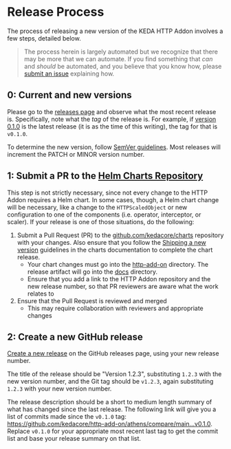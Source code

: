 # Release Process

The process of releasing a new version of the KEDA HTTP Addon involves a few steps, detailed below.

>The process herein is largely automated but we recognize that there may be more that we can automate. If you find something that _can_ and _should_ be automated, and you believe that you know how, please [submit an issue](https://github.com/kedacore/http-add-on/issues/new?assignees=&labels=needs-discussion%2Cfeature-request&template=Feature_request.md) explaining how.

## 0: Current and new versions

Please go to the [releases page](https://github.com/kedacore/http-add-on/releases) and observe what the most recent release is. Specifically, note what the _tag_ of the release is. For example, if [version 0.1.0](https://github.com/kedacore/http-add-on/releases/tag/v0.1.0) is the latest release (it is as the time of this writing), the tag for that is `v0.1.0`.

To determine the new version, follow [SemVer guidelines](https://semver.org). Most releases will increment the PATCH or MINOR version number.

## 1: Submit a PR to the [Helm Charts Repository](https://github.com/kedacore/charts)

This step is not strictly necessary, since not every change to the HTTP Addon requires a Helm chart. In some cases, though, a Helm chart change will be necessary, like a change to the `HTTPScaledObject` or new configuration to one of the components (i.e. operator, interceptor, or scaler). If your release is one of those situations, do the following:

1. Submit a Pull Request (PR) to the [github.com/kedacore/charts](https://github.com/kedacore/charts) repository with your changes. Also ensure that you follow the [Shipping a new version](https://github.com/kedacore/charts/blob/master/CONTRIBUTING.md#shipping-a-new-version) guidelines in the charts documentation to complete the chart release.
   - Your chart changes must go into the [http-add-on](https://github.com/kedacore/charts/tree/master/http-add-on) directory. The release artifact will go into the [docs](https://github.com/kedacore/charts/tree/master/docs) directory.
   - Ensure that you add a link to the HTTP Addon repository and the new release number, so that PR reviewers are aware what the work relates to
2. Ensure that the Pull Request is reviewed and merged
    - This may require collaboration with reviewers and appropriate changes

## 2: Create a new GitHub release

[Create a new release](https://github.com/kedacore/http-add-on/releases/new) on the GitHub releases page, using your new release number.

The title of the release should be "Version 1.2.3", substituting `1.2.3` with the new version number, and the Git tag should be `v1.2.3`, again substituting `1.2.3` with your new version number.

The release description should be a short to medium length summary of what has changed since the last release. The following link will give you a list of commits made since the `v0.1.0` tag: https://github.com/kedacore/http-add-on/athens/compare/main...v0.1.0. Replace `v0.1.0` for your appropriate most recent last tag to get the commit list and base your release summary on that list.
